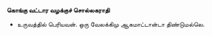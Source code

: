 **கொங்கு வட்டார வழக்குச் சொல்லகராதி**
- உருவத்தில் பெரியவன். ஒரு வேலக்கிமு ஆகமாட்டான்டா திண்டுமல்லெ.

